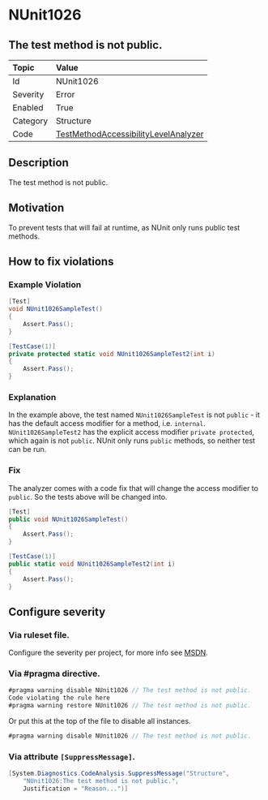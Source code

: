 # NUnit1026
## The test method is not public.

| Topic    | Value
| :--      | :--
| Id       | NUnit1026
| Severity | Error
| Enabled  | True
| Category | Structure
| Code     | [TestMethodAccessibilityLevelAnalyzer](https://github.com/nunit/nunit.analyzers/blob/master/src/nunit.analyzers/TestMethodAccessibilityLevel/TestMethodAccessibilityLevelAnalyzer.cs)


## Description

The test method is not public.

## Motivation

To prevent tests that will fail at runtime, as NUnit only runs public test methods.

## How to fix violations

### Example Violation

```csharp
[Test]
void NUnit1026SampleTest()
{
    Assert.Pass();
}

[TestCase(1)]
private protected static void NUnit1026SampleTest2(int i)
{
    Assert.Pass();
}
```

### Explanation

In the example above, the test named `NUnit1026SampleTest` is not `public` - it has the default access modifier for a method, i.e. `internal`.
`NUnit1026SampleTest2` has the explicit access modifier `private protected`, which again is not `public`.
NUnit only runs `public` methods, so neither test can be run.

### Fix

The analyzer comes with a code fix that will change the access modifier to `public`. So the tests above will be changed into.

```csharp
[Test]
public void NUnit1026SampleTest()
{
    Assert.Pass();
}

[TestCase(1)]
public static void NUnit1026SampleTest2(int i)
{
    Assert.Pass();
}
```

<!-- start generated config severity -->
## Configure severity

### Via ruleset file.

Configure the severity per project, for more info see [MSDN](https://msdn.microsoft.com/en-us/library/dd264949.aspx).

### Via #pragma directive.
```C#
#pragma warning disable NUnit1026 // The test method is not public.
Code violating the rule here
#pragma warning restore NUnit1026 // The test method is not public.
```

Or put this at the top of the file to disable all instances.
```C#
#pragma warning disable NUnit1026 // The test method is not public.
```

### Via attribute `[SuppressMessage]`.

```C#
[System.Diagnostics.CodeAnalysis.SuppressMessage("Structure", 
    "NUnit1026:The test method is not public.",
    Justification = "Reason...")]
```
<!-- end generated config severity -->
